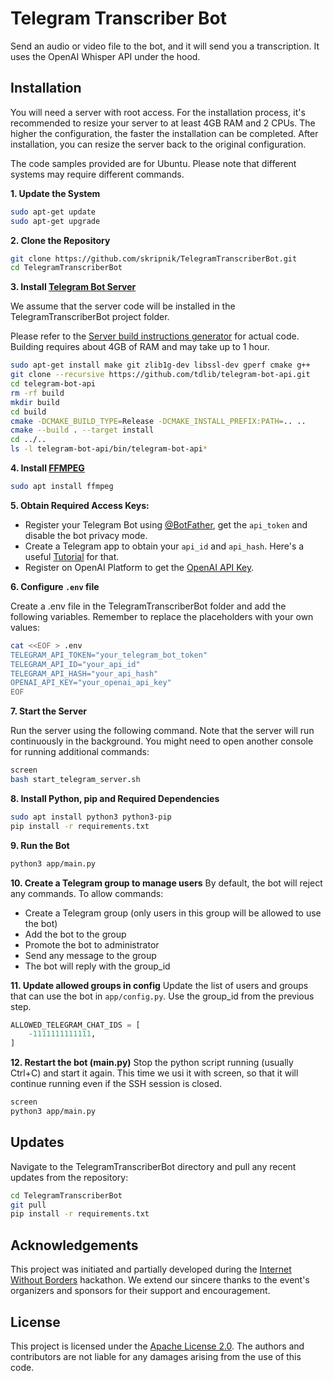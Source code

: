 # Telegram Transcriber Bot

Send an audio or video file to the bot, and it will send you a transcription. It uses the OpenAI Whisper API under the
hood.

## Installation

You will need a server with root access. For the installation process, it's recommended to resize your server to at
least 4GB RAM and 2 CPUs. The higher the configuration, the faster the installation can be completed. After
installation, you can resize the server back to the original configuration.

The code samples provided are for Ubuntu. Please note that different systems may require different commands.

**1. Update the System**

```bash
sudo apt-get update
sudo apt-get upgrade
```

**2. Clone the Repository**

```bash
git clone https://github.com/skripnik/TelegramTranscriberBot.git
cd TelegramTranscriberBot
```

**3. Install [Telegram Bot Server](https://github.com/tdlib/telegram-bot-api)**

We assume that the server code will be installed in the TelegramTranscriberBot project folder.

Please refer to the [Server build instructions generator](https://tdlib.github.io/telegram-bot-api/build.html) for
actual code. Building requires about 4GB of RAM and may take up to 1 hour.

```bash
sudo apt-get install make git zlib1g-dev libssl-dev gperf cmake g++
git clone --recursive https://github.com/tdlib/telegram-bot-api.git
cd telegram-bot-api
rm -rf build
mkdir build
cd build
cmake -DCMAKE_BUILD_TYPE=Release -DCMAKE_INSTALL_PREFIX:PATH=.. ..
cmake --build . --target install
cd ../..
ls -l telegram-bot-api/bin/telegram-bot-api*
```

**4. Install [FFMPEG](https://www.ffmpeg.org/)**

```bash
sudo apt install ffmpeg
```

**5. Obtain Required Access Keys:**

- Register your Telegram Bot using [@BotFather](https://t.me/botfather), get the `api_token` and disable the bot privacy
  mode.
- Create a Telegram app to obtain your `api_id` and `api_hash`. Here's a
  useful [Tutorial](https://core.telegram.org/api/obtaining_api_id) for that.
- Register on OpenAI Platform to get
  the [OpenAI API Key](https://help.openai.com/en/articles/4936850-where-do-i-find-my-secret-api-key).

**6. Configure `.env` file**

Create a .env file in the TelegramTranscriberBot folder and add the following variables. Remember to replace the
placeholders with your own values:

```bash
cat <<EOF > .env
TELEGRAM_API_TOKEN="your_telegram_bot_token"
TELEGRAM_API_ID="your_api_id"
TELEGRAM_API_HASH="your_api_hash"
OPENAI_API_KEY="your_openai_api_key"
EOF
```

**7. Start the Server**

Run the server using the following command. Note that the server will run continuously in the background. You might need
to open another console for running additional commands:

```bash
screen
bash start_telegram_server.sh
```

**8. Install Python, pip and Required Dependencies**

```bash
sudo apt install python3 python3-pip
pip install -r requirements.txt
```

**9. Run the Bot**

```bash
python3 app/main.py
```

**10. Create a Telegram group to manage users**
By default, the bot will reject any commands. To allow commands:

- Create a Telegram group (only users in this group will be allowed to use the bot)
- Add the bot to the group
- Promote the bot to administrator
- Send any message to the group
- The bot will reply with the group_id

**11. Update allowed groups in config**
Update the list of users and groups that can use the bot in `app/config.py`. Use the group_id from the previous step.

```python 
ALLOWED_TELEGRAM_CHAT_IDS = [
    -1111111111111,
]
```

**12. Restart the bot (main.py)**
Stop the python script running (usually Ctrl+C) and start it again. This time we usi it with screen, so that it will
continue running even if the SSH session is closed.

```bash
screen
python3 app/main.py
```

## Updates

Navigate to the TelegramTranscriberBot directory and pull any recent updates from the repository:

```bash
cd TelegramTranscriberBot
git pull
pip install -r requirements.txt
```

## Acknowledgements

This project was initiated and partially developed during the [Internet Without Borders](https://internetborders.net/)
hackathon. We extend our sincere thanks to the event's organizers and sponsors for their support and encouragement.

## License

This project is licensed under the [Apache License 2.0](https://www.apache.org/licenses/LICENSE-2.0). The authors and
contributors are not liable for any damages arising from the use of this code.